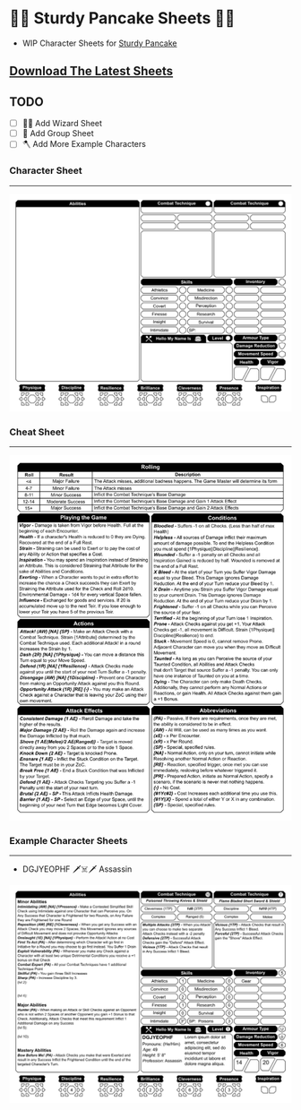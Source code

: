 # 🍴🥞 Sturdy Pancake Sheets 🥞🍴

- WIP Character Sheets for [Sturdy Pancake](https://github.com/iclasen/sturdy-pancake)

## [Download The Latest Sheets](https://github.com/zeroskull/sturdy-pancake-sheets/releases/latest)

## TODO

- [ ] 🧙‍♂️ Add Wizard Sheet
- [ ] 🥳 Add Group Sheet
- [ ] 🪓 Add More Example Characters

### Character Sheet

---

![Character Sheet](resources/character-sheet.png)

### Cheat Sheet

---

![Cheat Sheet](resources/cheat-sheet.png)

### Example Character Sheets

---

- DGJYEOPHF 🗡️☠️🗡️ Assassin

![DGJYEOPHF](resources/example-character-sheet.png)
